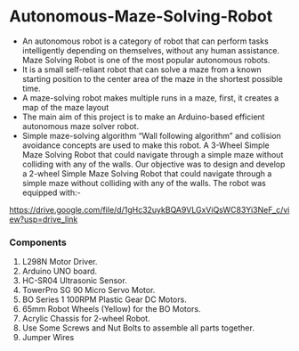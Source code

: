 # Autonomous-Maze-Solving-Robot

- An autonomous robot is a category of robot that can perform tasks intelligently depending on themselves, without any human assistance.  
Maze Solving Robot is one of the most popular autonomous robots. 
- It is a small self-reliant robot that can solve a maze from a known starting position to the center area of the maze in the shortest possible time. 
- A maze-solving robot makes multiple runs in a maze, first, it creates a map of the maze layout
- The main aim of this project is to make an Arduino-based efficient autonomous maze solver robot. 
- Simple maze-solving algorithm “Wall following algorithm” and collision avoidance concepts are used to make this robot. 
A 3-Wheel Simple Maze Solving Robot that could navigate through a simple maze without colliding with any of the walls. Our objective was to design and develop a 2-wheel Simple Maze Solving Robot that could navigate through a simple maze without colliding with any of the walls. The robot was equipped with:-

https://drive.google.com/file/d/1gHc32uykBQA9VLGxViQsWC83Yi3NeF_c/view?usp=drive_link

### Components
1. L298N Motor Driver.
2. Arduino UNO board.
3. HC-SR04 Ultrasonic Sensor.
4. TowerPro SG 90 Micro Servo Motor.
5. BO Series 1 100RPM Plastic Gear DC Motors.
6. 65mm Robot Wheels (Yellow) for the BO Motors.
7. Acrylic Chassis for 2-wheel Robot.
8. Use Some Screws and Nut Bolts to assemble all parts together.
9. Jumper Wires
